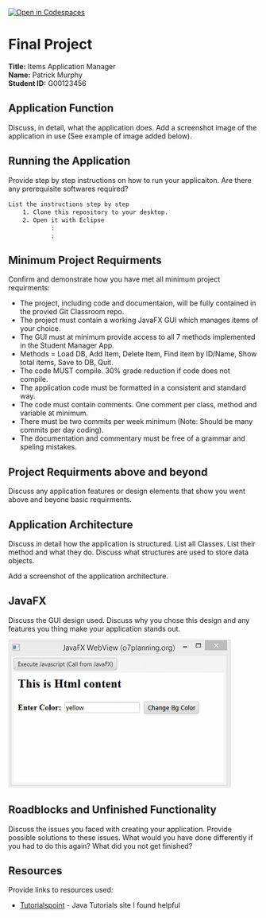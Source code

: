 [![Open in Codespaces](https://classroom.github.com/assets/launch-codespace-f4981d0f882b2a3f0472912d15f9806d57e124e0fc890972558857b51b24a6f9.svg)](https://classroom.github.com/open-in-codespaces?assignment_repo_id=9414824)
# Final Project

**Title:** Items Application Manager<br>
**Name:** Patrick Murphy<br>
**Student ID:** G00123456<br>

## Application Function
Discuss, in detail, what the application does. Add a screenshot image of the application in use (See example of image added below).

## Running the Application
Provide step by step instructions on how to run your applicaiton. Are there any prerequisite softwares required?

```
List the instructions step by step
    1. Clone this repository to your desktop.
    2. Open it with Eclipse
            :
            :
```
## Minimum Project Requirments

Confirm and demonstrate how you have met all minimum project requirments:

* The project, including code and documentaion, will be fully contained in the provied Git Classroom repo.
* The project must contain a working JavaFX GUI which manages items of your choice.
* The GUI must at minimum provide access to all 7 methods implemented in the Student Manager App.
* Methods = Load DB, Add Item, Delete Item, Find item by ID/Name, Show total items, Save to DB, Quit.
* The code MUST compile. 30% grade reduction if code does not compile.
* The application code must be formatted in a consistent and standard way.
* The code must contain comments. One comment per class, method and variable at minimum.
* There must be two commits per week minimum (Note: Should be many commits per day coding).
* The documentation and commentary must be free of a grammar and speling mistakes.

## Project Requirments above and beyond

Discuss any application features or design elements that show you went above and beyone basic requirments.

## Application Architecture
Discuss in detail how the application is structured. List all Classes. List their method and what they do. Discuss what structures are used to store data objects.

Add a screenshot of the application architecture.

## JavaFX
Discuss the GUI design used. Discuss why you chose this design and any features you thing make your application stands out.

![alt text](images/javaFX.gif "My App")

## Roadblocks and Unfinished Functionality
Discuss the issues you faced with creating your application. Provide possible solutions to these issues. What would you have done differently if you had to do this again? What did you not get finished?

## Resources
Provide links to resources used:

* [Tutorialspoint](https://www.tutorialspoint.com/java/) - Java Tutorials site I found helpful
